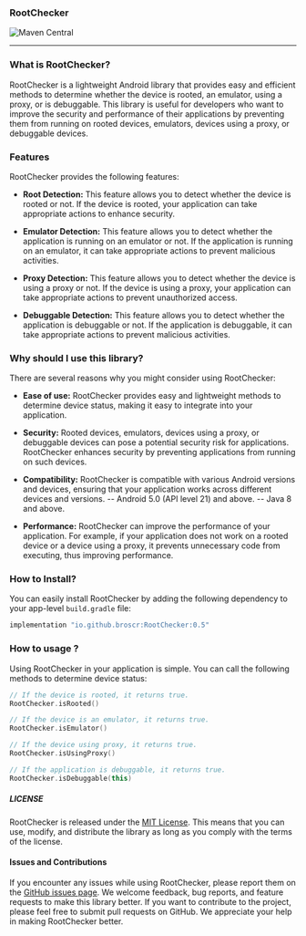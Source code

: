 ### RootChecker
![Maven Central](https://maven-badges.herokuapp.com/maven-central/io.github.broscr/RootChecker/badge.svg)

---

### What is RootChecker?

RootChecker is a lightweight Android library that provides easy and efficient methods to determine whether the device is rooted, an emulator, using a proxy, or is debuggable. This library is useful for developers who want to improve the security and performance of their applications by preventing them from running on rooted devices, emulators, devices using a proxy, or debuggable devices.

### Features

RootChecker provides the following features:

- **Root Detection:** This feature allows you to detect whether the device is rooted or not. If the device is rooted, your application can take appropriate actions to enhance security.

- **Emulator Detection:** This feature allows you to detect whether the application is running on an emulator or not. If the application is running on an emulator, it can take appropriate actions to prevent malicious activities.

- **Proxy Detection:** This feature allows you to detect whether the device is using a proxy or not. If the device is using a proxy, your application can take appropriate actions to prevent unauthorized access.

- **Debuggable Detection:** This feature allows you to detect whether the application is debuggable or not. If the application is debuggable, it can take appropriate actions to prevent malicious activities.

### Why should I use this library?

There are several reasons why you might consider using RootChecker:

- **Ease of use:** RootChecker provides easy and lightweight methods to determine device status, making it easy to integrate into your application.

- **Security:** Rooted devices, emulators, devices using a proxy, or debuggable devices can pose a potential security risk for applications. RootChecker enhances security by preventing applications from running on such devices.

- **Compatibility:** RootChecker is compatible with various Android versions and devices, ensuring that your application works across different devices and versions.
  --  Android 5.0 (API level 21) and above.
  --  Java 8 and above.

- **Performance:** RootChecker can improve the performance of your application. For example, if your application does not work on a rooted device or a device using a proxy, it prevents unnecessary code from executing, thus improving performance.


### How to Install?

You can easily install RootChecker by adding the following dependency to your app-level `build.gradle` file:

```groovy
implementation "io.github.broscr:RootChecker:0.5"
```
### How to usage ?

Using RootChecker in your application is simple. You can call the following methods to determine device status:

```kotlin
// If the device is rooted, it returns true. 
RootChecker.isRooted()

// If the device is an emulator, it returns true. 
RootChecker.isEmulator()

// If the device using proxy, it returns true.
RootChecker.isUsingProxy()

// If the application is debuggable, it returns true.
RootChecker.isDebuggable(this)
```

[](./image.png)

##### LICENSE

RootChecker is released under the [MIT License](https://github.com/broscr/RootChecker/blob/master/LICENSE). This means that you can use, modify, and distribute the library as long as you comply with the terms of the license.

#### Issues and Contributions

If you encounter any issues while using RootChecker, please report them on the [GitHub issues page](https://github.com/broscr/RootChecker/issues). We welcome feedback, bug reports, and feature requests to make this library better. If you want to contribute to the project, please feel free to submit pull requests on GitHub. We appreciate your help in making RootChecker better.